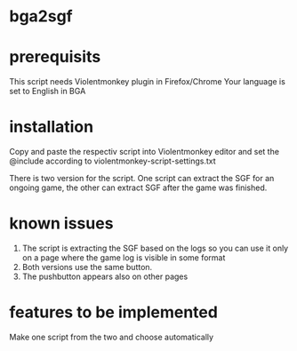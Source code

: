 # bga2sgf

# prerequisits
This script needs Violentmonkey plugin in Firefox/Chrome
Your language is set to English in BGA

# installation
Copy and paste the respectiv script into Violentmonkey editor and set the @include according to violentmonkey-script-settings.txt

There is two version for the script. One script can extract the SGF for an ongoing game, the other can extract SGF after the game was finished.

# known issues
1. The script is extracting the SGF based on the logs so you can use it only on a page where the game log is visible in some format
2. Both versions use the same button.
3. The pushbutton appears also on other pages


# features to be implemented
Make one script from the two and choose automatically
